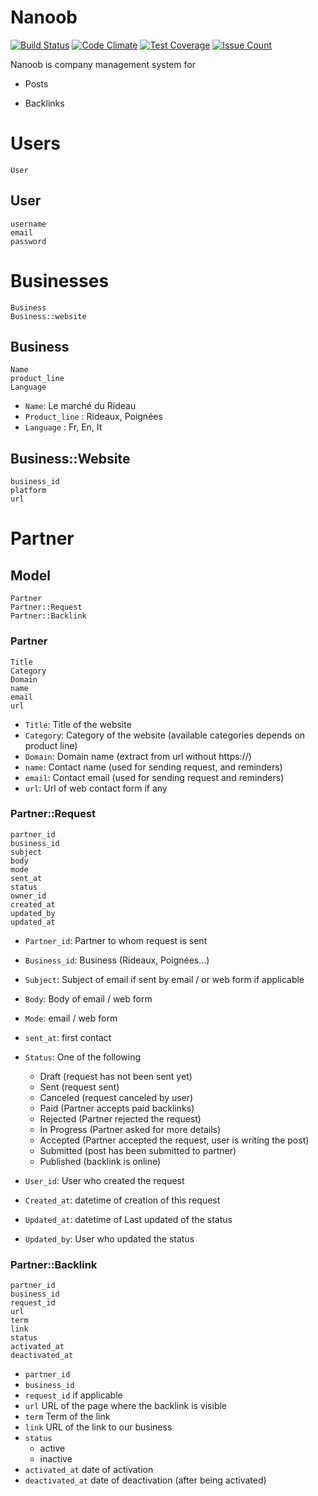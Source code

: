 # Nanoob
[![Build Status](https://travis-ci.org/gcrofils/nanoob.svg?branch=master)](https://travis-ci.org/gcrofils/nanoob) [![Code Climate](https://codeclimate.com/github/gcrofils/nanoob/badges/gpa.svg)](https://codeclimate.com/github/gcrofils/nanoob) [![Test Coverage](https://codeclimate.com/github/gcrofils/nanoob/badges/coverage.svg)](https://codeclimate.com/github/gcrofils/nanoob/coverage) [![Issue Count](https://codeclimate.com/github/gcrofils/nanoob/badges/issue_count.svg)](https://codeclimate.com/github/gcrofils/nanoob)

Nanoob is company management system for

* Posts

* Backlinks 

# Users
````
User
````
## User
````
username
email
password
````


# Businesses
````
Business
Business::website
````
## Business
````
Name
product_line
Language
````

* `Name`: Le marché du Rideau
* `Product_line` : Rideaux, Poignées
* `Language` : Fr, En, It

## Business::Website
````
business_id
platform
url
````

# Partner

## Model

````
Partner
Partner::Request
Partner::Backlink

````

### Partner

````
Title
Category
Domain
name
email
url
````

* `Title`: Title of the website 
* `Category`: Category of the website (available categories depends on product line) 
* `Domain`: Domain name (extract from url without https://)
* `name`: Contact name (used for sending request, and reminders)
* `email`: Contact email (used for sending request and reminders)
* `url`: Url of web contact form if any


### Partner::Request
````
partner_id
business_id
subject
body
mode 
sent_at
status
owner_id
created_at
updated_by
updated_at
````

* `Partner_id`: Partner to whom request is sent
* `Business_id`: Business (Rideaux, Poignées...)
* `Subject`: Subject of email if sent by email / or web form if applicable
* `Body`: Body of email / web form
* `Mode`: email / web form
* `sent_at`: first contact
* `Status`: One of the following
  * Draft (request has not been sent yet)
  * Sent (request sent)
  * Canceled (request canceled by user)
  * Paid (Partner accepts paid backlinks)
  * Rejected (Partner rejected the request)
  * In Progress (Partner asked for more details)
  * Accepted (Partner accepted the request, user is writing the post)
  * Submitted (post has been submitted to partner)
  * Published (backlink is online)

* `User_id`: User who created the request
* `Created_at`: datetime of creation of this request
* `Updated_at`: datetime of Last updated of the status
* `Updated_by`: User who updated the status

### Partner::Backlink

````
partner_id
business_id
request_id
url
term
link
status
activated_at
deactivated_at

````
* `partner_id`
* `business_id`
* `request_id` if applicable
* `url` URL of the page where the backlink is visible
* `term` Term of the link
* `link` URL of the link to our business
* `status`
  * active
  * inactive
* `activated_at` date of activation
* `deactivated_at` date of deactivation (after being activated)
